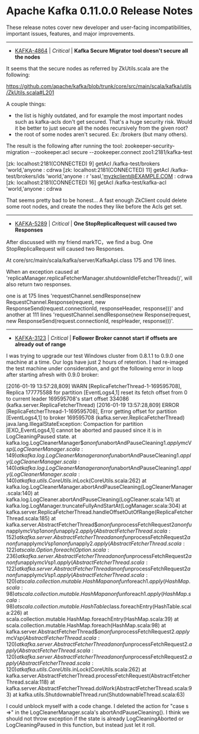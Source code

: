 
<!---
# Licensed to the Apache Software Foundation (ASF) under one
# or more contributor license agreements.  See the NOTICE file
# distributed with this work for additional information
# regarding copyright ownership.  The ASF licenses this file
# to you under the Apache License, Version 2.0 (the
# "License"); you may not use this file except in compliance
# with the License.  You may obtain a copy of the License at
#
#     http://www.apache.org/licenses/LICENSE-2.0
#
# Unless required by applicable law or agreed to in writing, software
# distributed under the License is distributed on an "AS IS" BASIS,
# WITHOUT WARRANTIES OR CONDITIONS OF ANY KIND, either express or implied.
# See the License for the specific language governing permissions and
# limitations under the License.
-->
# Apache Kafka  0.11.0.0 Release Notes

These release notes cover new developer and user-facing incompatibilities, important issues, features, and major improvements.


---

* [KAFKA-4864](https://issues.apache.org/jira/browse/KAFKA-4864) | *Critical* | **Kafka Secure Migrator tool doesn't secure all the nodes**

It seems that the secure nodes as referred by ZkUtils.scala are the following:

https://github.com/apache/kafka/blob/trunk/core/src/main/scala/kafka/utils/ZkUtils.scala#L201

A couple things:
- the list is highly outdated, and for example the most important nodes such as kafka-acls don't get secured. That's a huge security risk. Would it be better to just secure all the nodes recursively from the given root?
- the root of some nodes aren't secured. Ex: /brokers (but many others).

The result is the following after running the tool:
zookeeper-security-migration --zookeeper.acl secure --zookeeper.connect zoo1:2181/kafka-test

[zk: localhost:2181(CONNECTED) 9] getAcl /kafka-test/brokers
'world,'anyone
: cdrwa
[zk: localhost:2181(CONNECTED) 11] getAcl /kafka-test/brokers/ids
'world,'anyone
: r
'sasl,'myzkclient@EXAMPLE.COM
: cdrwa
[zk: localhost:2181(CONNECTED) 16] getAcl /kafka-test/kafka-acl
'world,'anyone
: cdrwa

That seems pretty bad to be honest... A fast enough ZkClient could delete some root nodes, and create the nodes they like before the Acls get set.


---

* [KAFKA-5289](https://issues.apache.org/jira/browse/KAFKA-5289) | *Critical* | **One StopReplicaRequest will caused two Responses**

After discussed with my friend markTC，we find a bug.
One StopReplicaRequest will caused two Responses.

At core/src/main/scala/kafka/server/KafkaApi.class 175 and 176 lines.

When an exception caused at 'replicaManager.replicaFetcherManager.shutdownIdleFetcherThreads()', 
will also return two responses.

one is at 175 lines 'requestChannel.sendResponse(new RequestChannel.Response(request, new ResponseSend(request.connectionId, responseHeader, response)))' and another at 111 lines 'requestChannel.sendResponse(new Response(request, new ResponseSend(request.connectionId, respHeader, response)))'.


---

* [KAFKA-3123](https://issues.apache.org/jira/browse/KAFKA-3123) | *Critical* | **Follower Broker cannot start if offsets are already out of range**

I was trying to upgrade our test Windows cluster from 0.8.1.1 to 0.9.0 one machine at a time. Our logs have just 2 hours of retention. I had re-imaged the test machine under consideration, and got the following error in loop after starting afresh with 0.9.0 broker:

[2016-01-19 13:57:28,809] WARN [ReplicaFetcherThread-1-169595708], Replica 177775588 for partition [EventLogs4,1] reset its fetch offset from 0 to current leader 169595708's start offset 334086 (kafka.server.ReplicaFetcherThread)
[2016-01-19 13:57:28,809] ERROR [ReplicaFetcherThread-1-169595708], Error getting offset for partition [EventLogs4,1] to broker 169595708 (kafka.server.ReplicaFetcherThread)
java.lang.IllegalStateException: Compaction for partition [EXO\_EventLogs4,1] cannot be aborted and paused since it is in LogCleaningPaused state.
	at kafka.log.LogCleanerManager$$anonfun$abortAndPauseCleaning$1.apply$mcV$sp(LogCleanerManager.scala:149)
	at kafka.log.LogCleanerManager$$anonfun$abortAndPauseCleaning$1.apply(LogCleanerManager.scala:140)
	at kafka.log.LogCleanerManager$$anonfun$abortAndPauseCleaning$1.apply(LogCleanerManager.scala:140)
	at kafka.utils.CoreUtils$.inLock(CoreUtils.scala:262)
	at kafka.log.LogCleanerManager.abortAndPauseCleaning(LogCleanerManager.scala:140)
	at kafka.log.LogCleaner.abortAndPauseCleaning(LogCleaner.scala:141)
	at kafka.log.LogManager.truncateFullyAndStartAt(LogManager.scala:304)
	at kafka.server.ReplicaFetcherThread.handleOffsetOutOfRange(ReplicaFetcherThread.scala:185)
	at kafka.server.AbstractFetcherThread$$anonfun$processFetchRequest$2$$anonfun$apply$mcV$sp$1$$anonfun$apply$2.apply(AbstractFetcherThread.scala:152)
	at kafka.server.AbstractFetcherThread$$anonfun$processFetchRequest$2$$anonfun$apply$mcV$sp$1$$anonfun$apply$2.apply(AbstractFetcherThread.scala:122)
	at scala.Option.foreach(Option.scala:236)
	at kafka.server.AbstractFetcherThread$$anonfun$processFetchRequest$2$$anonfun$apply$mcV$sp$1.apply(AbstractFetcherThread.scala:122)
	at kafka.server.AbstractFetcherThread$$anonfun$processFetchRequest$2$$anonfun$apply$mcV$sp$1.apply(AbstractFetcherThread.scala:120)
	at scala.collection.mutable.HashMap$$anonfun$foreach$1.apply(HashMap.scala:98)
	at scala.collection.mutable.HashMap$$anonfun$foreach$1.apply(HashMap.scala:98)
	at scala.collection.mutable.HashTable$class.foreachEntry(HashTable.scala:226)
	at scala.collection.mutable.HashMap.foreachEntry(HashMap.scala:39)
	at scala.collection.mutable.HashMap.foreach(HashMap.scala:98)
	at kafka.server.AbstractFetcherThread$$anonfun$processFetchRequest$2.apply$mcV$sp(AbstractFetcherThread.scala:120)
	at kafka.server.AbstractFetcherThread$$anonfun$processFetchRequest$2.apply(AbstractFetcherThread.scala:120)
	at kafka.server.AbstractFetcherThread$$anonfun$processFetchRequest$2.apply(AbstractFetcherThread.scala:120)
	at kafka.utils.CoreUtils$.inLock(CoreUtils.scala:262)
	at kafka.server.AbstractFetcherThread.processFetchRequest(AbstractFetcherThread.scala:118)
	at kafka.server.AbstractFetcherThread.doWork(AbstractFetcherThread.scala:93)
	at kafka.utils.ShutdownableThread.run(ShutdownableThread.scala:63)

I could unblock myself with a code change. I deleted the action for "case s =\>" in the LogCleanerManager.scala's abortAndPauseCleaning(). I think we should not throw exception if the state is already LogCleaningAborted or LogCleaningPaused in this function, but instead just let it roll.



